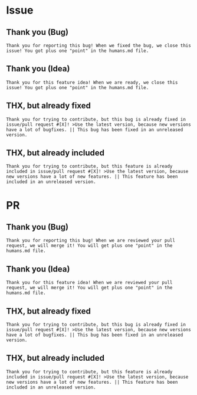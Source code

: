 # Issue
## Thank you (Bug)
`Thank you for reporting this bug! When we fixed the bug, we close this issue! You got plus one "point" in the humans.md file.`
## Thank you (Idea)
`Thank you for this feature idea! When we are ready, we close this issue! You got plus one "point" in the humans.md file.`
## THX, but already fixed
`Thank you for trying to contribute, but this bug is already fixed in issue/pull request #[X]! >Use the latest version, because new versions have a lot of bugfixes. || This bug has been fixed in an unreleased version.`
## THX, but already included
`Thank you for trying to contribute, but this feature is already included in issue/pull request #[X]! >Use the latest version, because new versions have a lot of new features. || This feature has been included in an unreleased version.`
# PR
## Thank you (Bug)
`Thank you for reporting this bug! When we are reviewed your pull request, we will merge it! You will get plus one "point" in the humans.md file.`
## Thank you (Idea)
`Thank you for this feature idea! When we are reviewed your pull request, we will merge it! You will get plus one "point" in the humans.md file.`
## THX, but already fixed
`Thank you for trying to contribute, but this bug is already fixed in issue/pull request #[X]! >Use the latest version, because new versions have a lot of bugfixes. || This bug has been fixed in an unreleased version.`
## THX, but already included
`Thank you for trying to contribute, but this feature is already included in issue/pull request #[X]! >Use the latest version, because new versions have a lot of new features. || This feature has been included in an unreleased version.`
